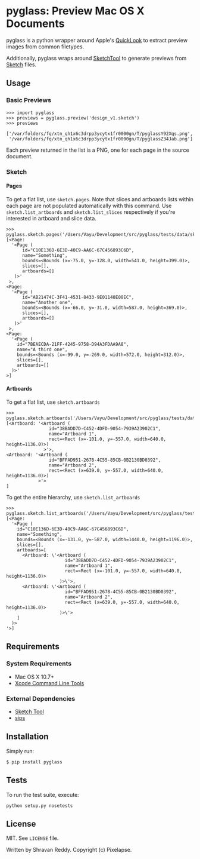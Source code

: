 # pyglass: Preview Mac OS X Documents

pyglass is a python wrapper around Apple's [QuickLook](https://developer.apple.com/library/mac/documentation/userexperience/conceptual/quicklook_programming_guide/Introduction/Introduction.html) to extract preview images
from common filetypes.

Additionally, pyglass wraps around [SketchTool](http://bohemiancoding.com/sketch/tool/) to generate previews
from [Sketch](bohemiancoding.com/sketch/) files.

## Usage

### Basic Previews

    >>> import pyglass
    >>> previews = pyglass.preview('design_v1.sketch')
    >>> previews
     ['/var/folders/fq/xtn_qh1x6c3drpp3ycytx1fr0000gn/T/pyglassY92Xqs.png',
     '/var/folders/fq/xtn_qh1x6c3drpp3ycytx1fr0000gn/T/pyglassZ34Jab.png']

Each preview returned in the list is a PNG, one for each page in the source document.

### Sketch

#### Pages

To get a flat list, use `sketch.pages`. Note that slices and artboards lists within each page are not populated automatically with this command. Use `sketch.list_artboards` and `sketch.list_slices` respectively if you're interested in artboard and slice data.

    >>> pyglass.sketch.pages('/Users/Vayu/Development/src/pyglass/tests/data/sketch/pages.sketch')
    [<Page:
      '<Page (
          id="C10E136D-6E3D-40C9-AA6C-67C456893C6D",
          name="Something",
          bounds=<Bounds (x=-75.0, y=-128.0, width=541.0, height=399.0)>,
          slices=[],
          artboards=[]
       )>'
     >,
    <Page:
      '<Page (
          id="AB21474C-3F41-4531-8433-9E01140E08EC",
          name="Another one",
          bounds=<Bounds (x=-66.0, y=-31.0, width=587.0, height=369.0)>,
          slices=[],
          artboards=[]
       )>'
     >,
    <Page:
      '<Page (
        id="7BEAECDA-21FF-4245-9758-D94A3FDAA9A8",
        name="A third one",
        bounds=<Bounds (x=-99.0, y=-269.0, width=572.0, height=312.0)>,
        slices=[],
        artboards=[]
      )>'
    >]

#### Artboards

To get a flat list, use `sketch.artboards`

    >>> pyglass.sketch.artboards('/Users/Vayu/Development/src/pyglass/tests/data/sketch/artboards.sketch')
    [<Artboard: '<Artboard (
                    id="38BADD7D-C452-4DFD-9054-7939A23902C1",
                    name="Artboard 1",
                    rect=<Rect (x=-101.0, y=-557.0, width=640.0, height=1136.0)>)
                  >'>,
    <Artboard: '<Artboard (
                    id="BFFAD951-2678-4C55-85CB-0B2130BD0392",
                    name="Artboard 2",
                    rect=<Rect (x=639.0, y=-557.0, width=640.0, height=1136.0)>)
                >'>
    ]

To get the entire hierarchy, use `sketch.list_artboards`

    >>> pyglass.sketch.list_artboards('/Users/Vayu/Development/src/pyglass/tests/data/sketch/artboards.sketch')
    [<Page:
      '<Page (
        id="C10E136D-6E3D-40C9-AA6C-67C456893C6D",
        name="Something",
        bounds=<Bounds (x=-131.0, y=-587.0, width=1440.0, height=1196.0)>,
        slices=[],
        artboards=[
          <Artboard: \'<Artboard (
                          id="38BADD7D-C452-4DFD-9054-7939A23902C1",
                          name="Artboard 1",
                          rect=<Rect (x=-101.0, y=-557.0, width=640.0, height=1136.0)>
                        )>\'>,
          <Artboard: \'<Artboard (
                          id="BFFAD951-2678-4C55-85CB-0B2130BD0392",
                          name="Artboard 2",
                          rect=<Rect (x=639.0, y=-557.0, width=640.0, height=1136.0)>
                        )>\'>
        ]
      )>
    '>]

## Requirements

### System Requirements
  * Mac OS X 10.7+
  * [Xcode Command Line Tools](https://developer.apple.com/downloads)

### External Dependencies
  * [Sketch Tool](http://bohemiancoding.com/sketch/tool/)
  * [sips](https://developer.apple.com/library/mac/documentation/Darwin/Reference/ManPages/man1/sips.1.html)

## Installation

Simply run:

    $ pip install pyglass

## Tests

To run the test suite, execute:

    python setup.py nosetests

## License
  MIT. See `LICENSE` file.

  Written by Shravan Reddy. Copyright (c) Pixelapse.

